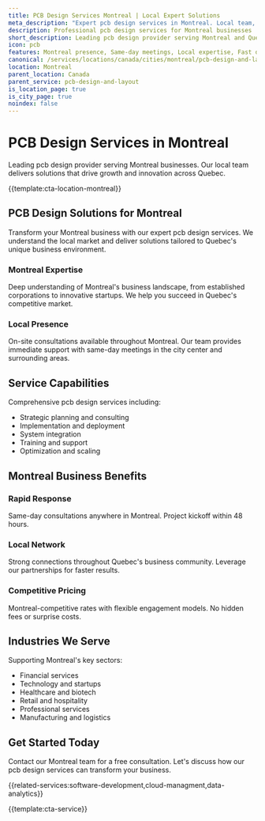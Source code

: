 ```yaml
---
title: PCB Design Services Montreal | Local Expert Solutions
meta_description: "Expert pcb design services in Montreal. Local team, same-day consultations, proven results. Transform your business today."
description: Professional pcb design services for Montreal businesses
short_description: Leading pcb design provider serving Montreal and Quebec.
icon: pcb
features: Montreal presence, Same-day meetings, Local expertise, Fast deployment, Competitive rates, Proven track record
canonical: /services/locations/canada/cities/montreal/pcb-design-and-layout-montreal.html
location: Montreal
parent_location: Canada
parent_service: pcb-design-and-layout
is_location_page: true
is_city_page: true
noindex: false
---
```


# PCB Design Services in Montreal

Leading pcb design provider serving Montreal businesses. Our local team delivers solutions that drive growth and innovation across Quebec.

{{template:cta-location-montreal}}

## PCB Design Solutions for Montreal

Transform your Montreal business with our expert pcb design services. We understand the local market and deliver solutions tailored to Quebec's unique business environment.

### Montreal Expertise

Deep understanding of Montreal's business landscape, from established corporations to innovative startups. We help you succeed in Quebec's competitive market.

### Local Presence

On-site consultations available throughout Montreal. Our team provides immediate support with same-day meetings in the city center and surrounding areas.

## Service Capabilities

Comprehensive pcb design services including:
- Strategic planning and consulting
- Implementation and deployment
- System integration
- Training and support
- Optimization and scaling

## Montreal Business Benefits

### Rapid Response
Same-day consultations anywhere in Montreal. Project kickoff within 48 hours.

### Local Network
Strong connections throughout Quebec's business community. Leverage our partnerships for faster results.

### Competitive Pricing
Montreal-competitive rates with flexible engagement models. No hidden fees or surprise costs.

## Industries We Serve

Supporting Montreal's key sectors:
- Financial services
- Technology and startups
- Healthcare and biotech
- Retail and hospitality
- Professional services
- Manufacturing and logistics

## Get Started Today

Contact our Montreal team for a free consultation. Let's discuss how our pcb design services can transform your business.

{{related-services:software-development,cloud-managment,data-analytics}}

{{template:cta-service}}
